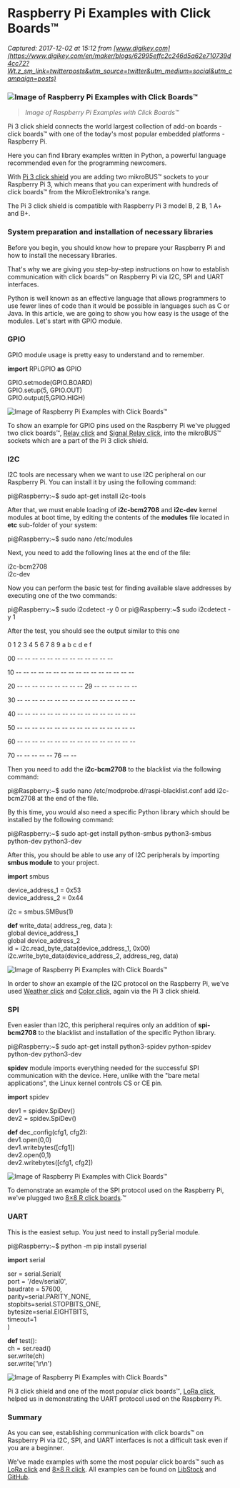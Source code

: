 # Raspberry Pi Examples with Click Boards™

_Captured: 2017-12-02 at 15:12 from [www.digikey.com](https://www.digikey.com/en/maker/blogs/62995effc2c246d5a62e710739d4cc72?Wt.z_sm_link=twitterposts&utm_source=twitter&utm_medium=social&utm_campaign=posts)_

### ![Image of Raspberry Pi Examples with Click Boards™](https://www.digikey.com/-/media/MakerIO/Images/blogs/2017/Raspberry%20Pi%20Examples%20with%20Click%20Boards/Cover.jpg?la=en&ts=0906016c-b3bb-4a47-8e7b-dc0e52ba12f7)

> _Image of Raspberry Pi Examples with Click Boards™_

Pi 3 click shield connects the world largest collection of add-on boards - click boards™ with one of the today's most popular embedded platforms - Raspberry Pi.

Here you can find library examples written in Python, a powerful language recommended even for the programming newcomers.

With [Pi 3 click shield](https://www.digikey.com/product-detail/en/mikroelektronika/MIKROE-2756/1471-1858-ND/7652704) you are adding two mikroBUS™ sockets to your Raspberry Pi 3, which means that you can experiment with hundreds of click boards™ from the MikroElektronika's range.

The Pi 3 click shield is compatible with Raspberry Pi 3 model B, 2 B, 1 A+ and B+.

### System preparation and installation of necessary libraries

Before you begin, you should know how to prepare your Raspberry Pi and how to install the necessary libraries.

That's why we are giving you step-by-step instructions on how to establish communication with click boards™ on Raspberry Pi via I2C, SPI and UART interfaces.

Python is well known as an effective language that allows programmers to use fewer lines of code than it would be possible in languages such as C or Java. In this article, we are going to show you how easy is the usage of the modules. Let's start with GPIO module.

### GPIO

GPIO module usage is pretty easy to understand and to remember.

**import** RPi.GPIO **as** GPIO

GPIO.setmode(GPIO.BOARD)  
GPIO.setup(5, GPIO.OUT)  
GPIO.output(5,GPIO.HIGH)

![Image of Raspberry Pi Examples with Click Boards™](https://www.digikey.com/-/media/MakerIO/Images/blogs/2017/Raspberry%20Pi%20Examples%20with%20Click%20Boards/Fig-1.jpg?ts=c5901cea-472c-421e-9cbd-d4760175888f&la=en)

To show an example for GPIO pins used on the Raspberry Pi we've plugged two click boards™, [Relay click](https://www.digikey.com/product-detail/en/mikroelektronika/MIKROE-1370/1471-1080-ND/4495445) and [Signal Relay click](https://www.digikey.com/product-detail/en/mikroelektronika/MIKROE-2154/1471-1698-ND/6607223), into the mikroBUS™ sockets which are a part of the Pi 3 click shield.

### I2C

I2C tools are necessary when we want to use I2C peripheral on our Raspberry Pi. You can install it by using the following command:

pi@Raspberry:~$ sudo apt-get install i2c-tools

After that, we must enable loading of **i2c-bcm2708** and **i2c-dev** kernel modules at boot time, by editing the contents of the **modules** file located in **etc** sub-folder of your system:

pi@Raspberry:~$ sudo nano /etc/modules

Next, you need to add the following lines at the end of the file:

i2c-bcm2708  
i2c-dev

Now you can perform the basic test for finding available slave addresses by executing one of the two commands:

pi@Raspberry:~$ sudo i2cdetect -y 0 or pi@Raspberry:~$ sudo i2cdetect -y 1

After the test, you should see the output similar to this one

0
1
2
3
4
5
6
7
8
9
a
b
c
d
e
f

00
\--
\--
\--
\--
\--
\--
\--
\--
\--
\--
\--
\--
\--

10
\--
\--
\--
\--
\--
\--
\--
\--
\--
\--
\--
\--
\--
\--
\--
\--

20
\--
\--
\--
\--
\--
\--
\--
\--
\--
29
\--
\--
\--
\--
\--
\--

30
\--
\--
\--
\--
\--
\--
\--
\--
\--
\--
\--
\--
\--
\--
\--
\--

40
\--
\--
\--
\--
\--
\--
\--
\--
\--
\--
\--
\--
\--
\--
\--
\--

50
\--
\--
\--
\--
\--
\--
\--
\--
\--
\--
\--
\--
\--
\--
\--
\--

60
\--
\--
\--
\--
\--
\--
\--
\--
\--
\--
\--
\--
\--
\--
\--
\--

70
\--
\--
\--
\--
\--
76
\--
\--

Then you need to add the **i2c-bcm2708** to the blacklist via the following command:

pi@Raspberry:~$ sudo nano /etc/modprobe.d/raspi-blacklist.conf add i2c-bcm2708 at the end of the file.

By this time, you would also need a specific Python library which should be installed by the following command:

pi@Raspberry:~$ sudo apt-get install python-smbus python3-smbus python-dev python3-dev

After this, you should be able to use any of I2C peripherals by importing **smbus module** to your project.

**import** smbus

device_address_1 = 0x53  
device_address_2 = 0x44

i2c = smbus.SMBus(1)

**def** write_data( address_reg, data ):  
global device_address_1  
global device_address_2  
id = i2c.read_byte_data(device_address_1, 0x00)  
i2c.write_byte_data(device_address_2, address_reg, data)

![Image of Raspberry Pi Examples with Click Boards™](https://www.digikey.com/-/media/MakerIO/Images/blogs/2017/Raspberry%20Pi%20Examples%20with%20Click%20Boards/Fig-2.jpg?ts=9a0bae5b-71b0-46f2-9c95-6fb16aba9bb2&h=545&w=800&la=en)

In order to show an example of the I2C protocol on the Raspberry Pi, we've used [Weather click](https://www.digikey.com/product-detail/en/mikroelektronika/MIKROE-1978/1471-1487-ND/5668730) and [Color click](https://www.digikey.com/product-detail/en/mikroelektronika/MIKROE-1438/1471-1113-ND/4495478), again via the Pi 3 click shield.

### SPI

Even easier than I2C, this peripheral requires only an addition of **spi-bcm2708** to the blacklist and installation of the specific Python library.

pi@Raspberry:~$ sudo apt-get install python3-spidev python-spidev python-dev python3-dev

**spidev** module imports everything needed for the successful SPI communication with the device. Here, unlike with the "bare metal applications", the Linux kernel controls CS or CE pin.

**import** spidev

dev1 = spidev.SpiDev()   
dev2 = spidev.SpiDev()

**def** dec_config(cfg1, cfg2):  
dev1.open(0,0)  
dev1.writebytes([cfg1])  
dev2.open(0,1)  
dev2.writebytes([cfg1, cfg2])

![Image of Raspberry Pi Examples with Click Boards™](https://www.digikey.com/-/media/MakerIO/Images/blogs/2017/Raspberry%20Pi%20Examples%20with%20Click%20Boards/Fig-3.jpg?ts=f995a016-8c4d-412b-92b8-5b4a874b033f&h=559&w=800&la=en)

To demonstrate an example of the SPI protocol used on the Raspberry Pi, we've plugged two [8×8 R click boards](https://www.digikey.com/product-detail/en/mikroelektronika/MIKROE-1295/1471-1062-ND/4495427).™

### UART

This is the easiest setup. You just need to install pySerial module.

pi@Raspberry:~$ python -m pip install pyserial

**import** serial

ser = serial.Serial(  
port = '/dev/serial0',  
baudrate = 57600,  
parity=serial.PARITY_NONE,  
stopbits=serial.STOPBITS_ONE,  
bytesize=serial.EIGHTBITS,  
timeout=1  
)

**def** test():  
ch = ser.read()  
ser.write(ch)  
ser.write('\r\n')

![Image of Raspberry Pi Examples with Click Boards™](https://www.digikey.com/-/media/MakerIO/Images/blogs/2017/Raspberry%20Pi%20Examples%20with%20Click%20Boards/Fig-4.jpg?ts=4debae49-3083-4020-a912-b01706d03fa3&la=en)

Pi 3 click shield and one of the most popular click boards™, [LoRa click](https://www.digikey.com/product-detail/en/mikroelektronika/MIKROE-1997/1471-1555-ND/5824529), helped us in demonstrating the UART protocol used on the Raspberry Pi.

### Summary

As you can see, establishing communication with click boards™ on Raspberry Pi via I2C, SPI, and UART interfaces is not a difficult task even if you are a beginner.

We've made examples with some the most popular click boards™ such as [LoRa click](https://www.digikey.com/product-detail/en/mikroelektronika/MIKROE-1997/1471-1555-ND/5824529) and [8×8 R click](https://www.digikey.com/product-detail/en/mikroelektronika/MIKROE-1295/1471-1062-ND/4495427). All examples can be found on [LibStock](https://libstock.mikroe.com/projects/view/2178/click-examples-raspberry-pi-3) and [GitHub](https://github.com/MikroElektronika/Raspberry_Pi_3_demos).
